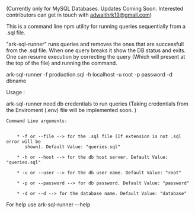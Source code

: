 (Currently only for MySQL Databases. Updates Coming Soon. Interested contributors can get in touch with adwaithrk19@gmail.com)

This is a command line npm utility for running queries sequentially from a .sql file.

"ark-sql-runner" runs queries and removes the ones that are successfull from the .sql file. When one query breaks it show the DB status and exits. One can resume execution by correcting the query (Which will present at the top of the file) and running the command.

ark-sql-runner -f production.sql -h localhost -u root -p password -d dbname

Usage :

ark-sql-runner need db credentials to run queries (Taking credentials from the Enviroment (.env) file will be implemented soon. ) 
    
    Command Line arguments:


        * -f or --file --> for the .sql file (If extension is not .sql error will be  
           shown). Default Value: "queries.sql"

        * -h or --host --> for the db host server. Default Value: "queries.sql"

        * -u or --user --> for the db user name. Default Value: "root"

        * -p or --password --> for db password. Default Value: "password"

        * -d or --d --> for the database name. Default Value: "database"


For help use ark-sql-runner --help